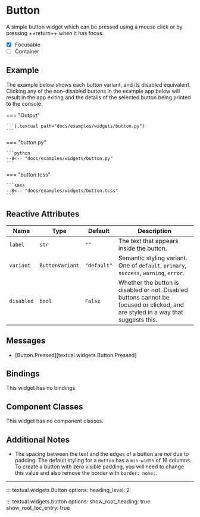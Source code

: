 # Button


A simple button widget which can be pressed using a mouse click or by pressing ++return++
when it has focus.

- [x] Focusable
- [ ] Container

## Example

The example below shows each button variant, and its disabled equivalent.
Clicking any of the non-disabled buttons in the example app below will result in the app exiting and the details of the selected button being printed to the console.

=== "Output"

    ```{.textual path="docs/examples/widgets/button.py"}
    ```

=== "button.py"

    ```python
    --8<-- "docs/examples/widgets/button.py"
    ```

=== "button.tcss"

    ```sass
    --8<-- "docs/examples/widgets/button.tcss"
    ```

## Reactive Attributes

| Name       | Type            | Default     | Description                                                                                                                       |
|------------|-----------------|-------------|-----------------------------------------------------------------------------------------------------------------------------------|
| `label`    | `str`           | `""`        | The text that appears inside the button.                                                                                          |
| `variant`  | `ButtonVariant` | `"default"` | Semantic styling variant. One of `default`, `primary`, `success`, `warning`, `error`.                                             |
| `disabled` | `bool`          | `False`     | Whether the button is disabled or not. Disabled buttons cannot be focused or clicked, and are styled in a way that suggests this. |

## Messages

- [Button.Pressed][textual.widgets.Button.Pressed]

## Bindings

This widget has no bindings.

## Component Classes

This widget has no component classes.

## Additional Notes

- The spacing between the text and the edges of a button are _not_ due to padding. The default styling for a `Button` has a `min-width` of 16 columns. To create a button with zero visible padding, you will need to change this value and also remove the border with `border: none;`.

---


::: textual.widgets.Button
    options:
      heading_level: 2

::: textual.widgets.button
    options:
      show_root_heading: true
      show_root_toc_entry: true
